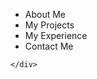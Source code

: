 <html>
  <head>
    <meta charset="utf-8">
    <meta name="viewport" content="width=device-width, initial-scale=1">
    <title>Hello Bulma!</title>
    <link rel="stylesheet" href="https://cdnjs.cloudflare.com/ajax/libs/bulma/0.7.5/css/bulma.min.css">
    <script defer src="https://use.fontawesome.com/releases/v5.3.1/js/all.js"></script>
  </head>
  <body>
  <section class="section">
    <div class="container">
<div class="tabs is-large is-centered">
  <ul>
    <li class="is-active"><a>About Me</a></li>
    <li><a>My Projects</a></li>
    <li><a>My Experience</a></li>
    <li><a>Contact Me</a></li>
  </ul>
</div>
     
    </div>
  </section>
  </body>
</html>
